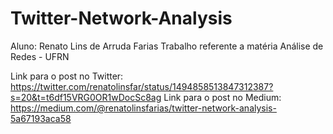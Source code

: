 # Twitter-Network-Analysis
Aluno: Renato Lins de Arruda Farias 
Trabalho referente a matéria Análise de Redes - UFRN 

Link para o post no Twitter: https://twitter.com/renatolinsfar/status/1494858513847312387?s=20&t=t6df15VRG0OR1wDocSc8ag
Link para o post no Medium: https://medium.com/@renatolinsfarias/twitter-network-analysis-5a67193aca58
